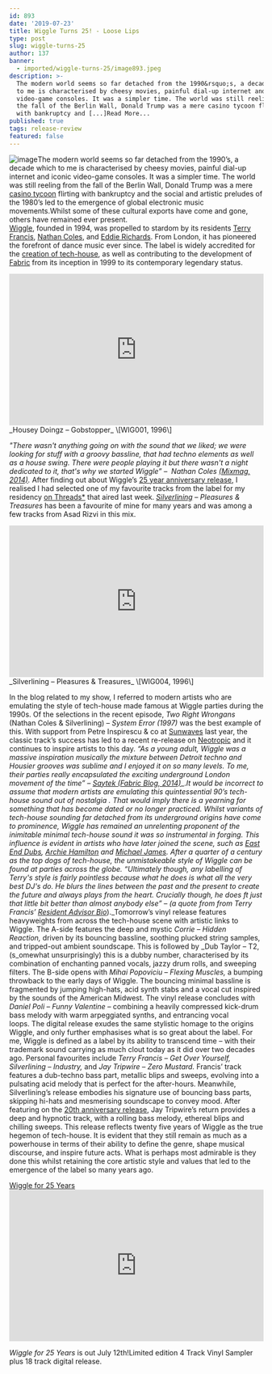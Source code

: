 ```yaml
---
id: 893
date: '2019-07-23'
title: Wiggle Turns 25! - Loose Lips
type: post
slug: wiggle-turns-25
author: 137
banner:
  - imported/wiggle-turns-25/image893.jpeg
description: >-
  The modern world seems so far detached from the 1990&rsquo;s, a decade which
  to me is characterised by cheesy movies, painful dial-up internet and iconic
  video-game consoles. It was a simpler time. The world was still reeling from
  the fall of the Berlin Wall, Donald Trump was a mere casino tycoon flirting
  with bankruptcy and [...]Read More...
published: true
tags: release-review
featured: false
---
```

![image](../imported/wiggle-turns-25/image893.jpeg)The modern world seems so far detached from the 1990’s, a decade which to me is characterised by cheesy movies, painful dial-up internet and iconic video-game consoles. It was a simpler time. The world was still reeling from the fall of the Berlin Wall, Donald Trump was a mere [casino tycoon](https://www.nytimes.com/1992/12/12/business/company-news-trump-s-plaza-hotel-bankruptcy-plan-approved.html?mtrref=undefined&gwh=432EFA29DD59D4F8BA053C5AE56F0B14&gwt=pay) flirting with bankruptcy and the social and artistic preludes of the 1980’s led to the emergence of global electronic music movements.Whilst some of these cultural exports have come and gone, others have remained ever present.  
[Wiggle](https://www.facebook.com/wigglelondon/), founded in 1994, was propelled to stardom by its residents [Terry Francis](https://www.residentadvisor.net/dj/terryfrancis), [Nathan Coles](https://www.residentadvisor.net/dj/nathancoles), and [Eddie Richards](https://www.residentadvisor.net/dj/eddierichards). From London, it has pioneered the forefront of dance music ever since. The label is widely accredited for the [creation of tech-house](https://mixmag.net/read/wiggle-and-the-birth-of-tech-house-blog), as well as contributing to the development of [Fabric](https://www.fabriclondon.com/artist/view/terry-francis) from its inception in 1999 to its contemporary legendary status. 

<iframe width='100%' height='300' scrolling='no' frameborder='no' allow='autoplay' src='http://www.youtube.com/embed/fxhucjy57es?wmode=opaque'></iframe>_Housey Doingz – Gobstopper_ \[WIG001, 1996\]

_"There wasn't anything going on with the sound that we liked; we were looking for stuff with a groovy bassline, that had techno elements as well as a house swing. There were people playing it but there wasn't a night dedicated to it, that's why we started Wiggle” –  Nathan Coles_ [_(Mixmag, 2014)_](https://mixmag.net/read/wiggle-and-the-birth-of-tech-house-blog)_._ After finding out about Wiggle’s [25 year anniversary release](https://soundcloud.com/wiggle-london/sets/wiggle-for-25-years), I realised I had selected one of my favourite tracks from the label for my residency [on Threads\*](https://threadsradio.com/minimal-with-meaney-vol-1/) that aired last week. [_Silverlining_](https://www.facebook.com/silverlining.dubs/) _– Pleasures & Treasures_ has been a favourite of mine for many years and was among a few tracks from Asad Rizvi in this mix.

<iframe width='100%' height='300' scrolling='no' frameborder='no' allow='autoplay' src='http://www.youtube.com/embed/EfJ-hWCB9_Q?wmode=opaque'></iframe>_Silverlining – Pleasures & Treasures_ \[WIG004, 1996\]

In the blog related to my show, I referred to modern artists who are emulating the style of tech-house made famous at Wiggle parties during the 1990s. Of the selections in the recent episode, _Two Right Wrongans_ (Nathan Coles & Silverlining) – _System Error (1997)_ was the best example of this. With support from Petre Inspirescu & co at [Sunwaves](https://www.facebook.com/watch/?v=688133054911845) last year, the classic track’s success has led to a recent re-release on [Neotropic](https://www.phonicarecords.com/product/two-right-wrongans-system-error-pre-order-neotropiq/156177) and it continues to inspire artists to this day. _“As a young adult, Wiggle was a massive inspiration musically the mixture between Detroit techno and Housier grooves was sublime and I enjoyed it on so many levels. To me, their parties really encapsulated the exciting underground London movement of the time” –_ [_Saytek (Fabric Blog, 2014)_](https://www.fabriclondon.com/blog/view/wiggle-for-20-years-a-storied-history-of-wiggle)_._It would be incorrect to assume that modern artists are emulating this quintessential 90’s tech-house sound out of nostalgia . That would imply there is a yearning for something that has become dated or no longer practiced. Whilst variants of tech-house sounding far detached from its underground origins have come to prominence, Wiggle has remained an unrelenting proponent of the inimitable minimal tech-house sound it was so instrumental in forging. This influence is evident in artists who have later joined the scene, such as [East End Dubs](https://www.discogs.com/artist/3039433-East-End-Dubs), [Archie Hamilton](https://www.beatport.com/artist/archie-hamilton/124071) and [Michael James](https://www.beatport.com/artist/michael-james/109779). After a quarter of a century as the top dogs of tech-house, the unmistakeable style of Wiggle can be found at parties across the globe. _“Ultimately though, any labelling of Terry's style is fairly pointless because what he does is what all the very best DJ's do. He blurs the lines between the past and the present to create the future and always plays from the heart. Crucially though, he does ft just that little bit better than almost anybody else” – (a quote from from Terry Francis’_ [_Resident Advisor Bio_](https://www.residentadvisor.net/dj/terryfrancis/biography)_)._Tomorrow’s vinyl release features heavyweights from across the tech-house scene with artistic links to Wiggle. The A-side features the deep and mystic _Corrie – Hidden Reaction,_ driven by its bouncing bassline, soothing plucked string samples, and tripped-out ambient soundscape. This is followed by _Dub Taylor – T2, (s_omewhat unsurprisingly) this is a dubby number, characterised by its combination of enchanting panned vocals, jazzy drum rolls, and sweeping filters. The B-side opens with _Mihai Popoviciu – Flexing Muscles,_ a bumping throwback to the early days of Wiggle. The bouncing minimal bassline is fragmented by jumping high-hats, acid synth stabs and a vocal cut inspired by the sounds of the American Midwest. The vinyl release concludes with _Daniel Poli – Funny Valentine –_ combining a heavily compressed kick-drum bass melody with warm arpeggiated synths, and entrancing vocal loops. The digital release exudes the same stylistic homage to the origins Wiggle, and only further emphasises what is so great about the label. For me, Wiggle is defined as a label by its ability to transcend time – with their trademark sound carrying as much clout today as it did over two decades ago. Personal favourites include _Terry Francis – Get Over Yourself, Silverlining – Industry,_ and _Jay Tripwire – Zero Mustard._ Francis’ track features a dub-techno bass part, metallic blips and sweeps, evolving into a pulsating acid melody that is perfect for the after-hours. Meanwhile, Silverlining’s release embodies his signature use of bouncing bass parts, skipping hi-hats and mesmerising soundscape to convey mood. After featuring on the [20th anniversary release](http://www.fabriclondon.com/store/wiggle-for-20-years.html), Jay Tripwire’s return provides a deep and hypnotic track, with a rolling bass melody, ethereal blips and chilling sweeps. This release reflects twenty five years of Wiggle as the true hegemon of tech-house. It is evident that they still remain as much as a powerhouse in terms of their ability to define the genre, shape musical discourse, and inspire future acts. What is perhaps most admirable is they done this whilst retaining the core artistic style and values that led to the emergence of the label so many years ago. 

[Wiggle for 25 Years](https://soundcloud.com/wiggle-london/sets/wiggle-for-25-years)<iframe width='100%' height='300' scrolling='no' frameborder='no' allow='autoplay' src='https://w.soundcloud.com/player/?url=https%3A//api.soundcloud.com/playlists/807553104&color=%23ff5500&auto_play=false&hide_related=false&show_comments=true&show_user=true&show_reposts=false&show_teaser=true&visual=true'></iframe>

_Wiggle for 25 Years_ is out July 12th!Limited edition 4 Track Vinyl Sampler plus 18 track digital release.